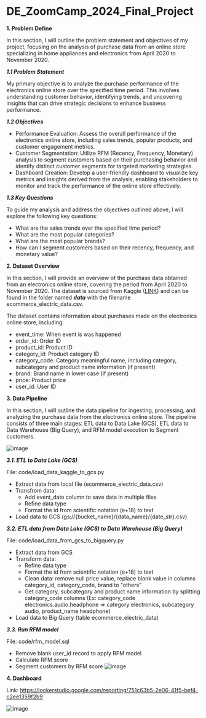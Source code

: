 # DE_ZoomCamp_2024_Final_Project
**1. Problem Define**

In this section, I will outline the problem statement and objectives of my project, focusing on the analysis of purchase data from an online store specializing in home appliances and electronics from April 2020 to November 2020.

_**1.1 Problem Statement**_

My primary objective is to analyze the purchase performance of the electronics online store over the specified time period. This involves understanding customer behavior, identifying trends, and uncovering insights that can drive strategic decisions to enhance business performance.

**_1.2 Objectives_**
- Performance Evaluation: Assess the overall performance of the electronics online store, including sales trends, popular products, and customer engagement metrics.
- Customer Segmentation: Utilize RFM (Recency, Frequency, Monetary) analysis to segment customers based on their purchasing behavior and identify distinct customer segments for targeted marketing strategies.
- Dashboard Creation: Develop a user-friendly dashboard to visualize key metrics and insights derived from the analysis, enabling stakeholders to monitor and track the performance of the online store effectively.
  
_**1.3 Key Questions**_

To guide my analysis and address the objectives outlined above, I will explore the following key questions:
- What are the sales trends over the specified time period?
- What are the most popular categories?
- What are the most popular brands?
- How can I segment customers based on their recency, frequency, and monetary value?
  

**2. Dataset Overview**

In this section, I will provide an overview of the purchase data obtained from an electronics online store, covering the period from April 2020 to November 2020. The dataset is sourced from Kaggle ([LINK](https://www.kaggle.com/datasets/mkechinov/ecommerce-purchase-history-from-electronics-store?rvi=1)) and can be found in the folder named _**data**_ with the filename ecommerce_electric_data.csv.

The dataset contains information about purchases made on the electronics online store, including:
- event_time: When event is was happened
- order_id: Order ID
- product_id: Product ID
- category_id: Product category ID
- category_code: Category meaningful name, including category, subcategory and product name information (if present)
- brand: Brand name in lower case (if present)
- price: Product price
- user_id: User ID

**3. Data Pipeline**

In this section, I will outline the data pipeline for ingesting, processing, and analyzing the purchase data from the electronics online store. The pipeline consists of three main stages: ETL data to Data Lake (GCS), ETL data to Data Warehouse (Big Query), and RFM model execution to Segment customers.

![image](https://github.com/nguyennhu0805/DE_ZoomCamp_2024_Final_Project/assets/104962044/3ec28ef5-56ef-4836-9c47-7647def8746b)


_**3.1. ETL to Data Lake (GCS)**_

File: code/load_data_kaggle_to_gcs.py
- Extract data from local file (ecommerce_electric_data.csv)
- Transfrom data:
  * Add event_date column to save data in multiple files
  * Refine data type
  * Format the id from scientific notation (e+18) to text
- Load data to GCS (gs://{bucket_name}/{data_name}/{date_str}.csv)

_**3.2. ETL data from Data Lake (GCS) to Data Warehouse (Big Query)**_

File: code/load_data_from_gcs_to_bigquery.py
- Extract data from GCS
- Transform data:
  * Refine data type
  * Format the id from scientific notation (e+18) to text
  * Clean data: remove null price value, replace blank value in columns category_id, category_code, brand to "others"
  * Get category, subcategory and product name information by splitting category_code columns (Ex: category_code electronics.audio.headphone => category electronics, subcategory audio, product_name headphone)
- Load data to Big Query (table ecommerce_electric_data)

_**3.3. Run RFM model**_

File: code/rfm_model.sql
- Remove blank user_id record to apply RFM model
- Calculate RFM score
- Segment customers by RFM score
![image](https://steps.tn/wp-content/uploads/2022/01/rfm-768x598.png)

**4. Dashboard**

Link: https://lookerstudio.google.com/reporting/751c63b5-2e06-41f5-bef4-c2ee1359f2b9 

![image](https://github.com/nguyennhu0805/DE_ZoomCamp_2024_Final_Project/assets/104962044/fc30d35d-49ba-417b-ade4-c9846a6f8b74)




   
